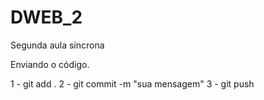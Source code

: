 # DWEB_2

Segunda aula síncrona

Enviando o código.

1 - git add .
2 - git commit -m "sua mensagem"
3 - git push